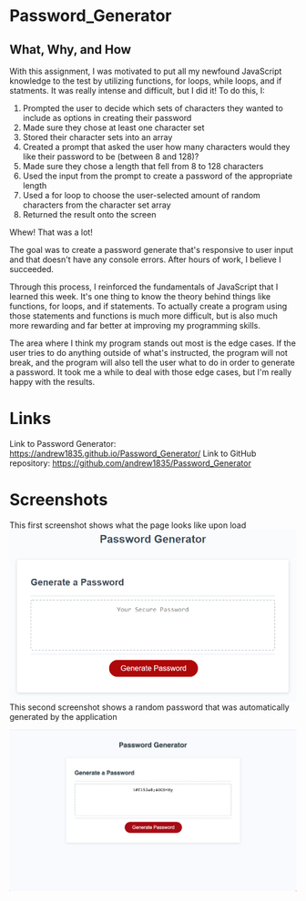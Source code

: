# Password_Generator

## What, Why, and How
With this assignment, I was motivated to put all my newfound JavaScript knowledge to the test by utilizing functions, for loops, while loops, and if statments. It was really intense and difficult, but I did it! To do this, I:
1. Prompted the user to decide which sets of characters they wanted to include as options in creating their password
2. Made sure they chose at least one character set
3. Stored their character sets into an array
4. Created a prompt that asked the user how many characters would they like their password to be (between 8 and 128)?
5. Made sure they chose a length that fell from 8 to 128 characters
6. Used the input from the prompt to create a password of the appropriate length
7. Used a for loop to choose the user-selected amount of random characters from the character set array
8. Returned the result onto the screen

Whew! That was a lot! 

The goal was to create a password generate that's responsive to user input and that doesn't have any console errors. After hours of work, I believe I succeeded. 

Through this process, I reinforced the fundamentals of JavaScript that I learned this week. It's one thing to know the theory behind things like functions, for loops, and if statements. To actually create a program using those statements and functions is much more difficult, but is also much more rewarding and far better at improving my programming skills. 

The area where I think my program stands out most is the edge cases. If the user tries to do anything outside of what's instructed, the program will not break, and the program will also tell the user what to do in order to generate a password. It took me a while to deal with those edge cases, but I'm really happy with the results. 

# Links
Link to Password Generator: https://andrew1835.github.io/Password_Generator/
Link to GitHub repository: https://github.com/andrew1835/Password_Generator

# Screenshots

This first screenshot shows what the page looks like upon load
<img src = "Assets/HomeScreen.jpg" alt= "homescreen">
<br>
This second screenshot shows a random password that was automatically generated by the application

<img src = "Assets/PasswordGenerated.jpg" alt= "Generated password">
